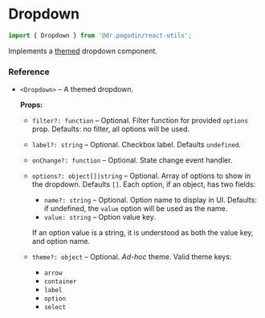 # Dropdown

```jsx
import { Dropdown } from '@dr.pogodin/react-utils';
```

Implements a [themed](docs/react-themes.md) dropdown component.

### Reference

- `<Dropdown>` &ndash; A themed dropdown.

  **Props:**
  - `filter?: function` &ndash; Optional. Filter function for provided `options`
    prop. Defaults: no filter, all options will be used.
  - `label?: string` &ndash; Optional. Checkbox label. Defaults `undefined`.
  - `onChange?: function` &ndash; Optional. State change event handler.
  - `options?: object[]|string` &ndash; Optional. Array of options to show in
    the dropdown. Defaults `[]`. Each option, if an object, has two fields:
    - `name?: string` &ndash; Optional. Option name to display in UI. Defaults:
      if undefined, the `value` option will be used as the name.
    - `value: string` &ndash; Option value key.

    If an option value is a string, it is understood as both the value key,
    and option name.

  - `theme?: object` &ndash; Optional. _Ad-hoc_ theme. Valid theme keys:
    - `arrow`
    - `container`
    - `label`
    - `option`
    - `select`
